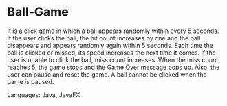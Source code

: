 # Ball-Game
It is a click game in which a ball appears randomly within every 5 seconds. If the user clicks the ball, the hit count increases by one and the ball disappears and appears randomly again within 5 seconds. Each time the ball is clicked or missed, its speed increases the next time it comes. If the user is unable to click the ball, miss count increases. When the miss count reaches 5, the game stops and the Game Over message pops up. Also, the user can pause and reset the game. A ball cannot be clicked when the game is paused.

Languages: Java, JavaFX
